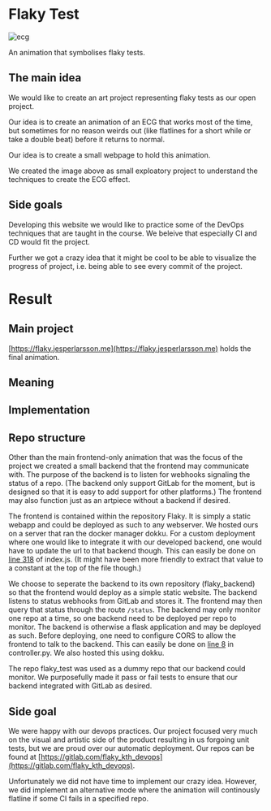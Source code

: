 # Flaky Test

![ecg](https://i.imgur.com/PJBc6GD.png)

An animation that symbolises flaky tests.

## The main idea

We would like to create an art project representing flaky tests as our open project.

Our idea is to create an animation of an ECG that works most of the time, but sometimes for no reason weirds out (like flatlines for a short while or take a double beat) before it returns to normal.

Our idea is to create a small webpage to hold this animation.

We created the image above as small exploatory project to understand the techniques to create the ECG effect.

## Side goals

Developing this website we would like to practice some of the DevOps techniques that are taught in the course. We beleive that especially CI and CD would fit the project.

Further we got a crazy idea that it might be cool to be able to visualize the progress of project, i.e. being able to see every commit of the project.

# Result
## Main project
[https://flaky.jesperlarsson.me](https://flaky.jesperlarsson.me) holds the final animation.

## Meaning

## Implementation

## Repo structure
Other than the main frontend-only animation that was the focus of the project we created a small backend that the frontend may communicate with. The purpose of the backend is to listen for webhooks signaling the status of a repo. (The backend only support GitLab for the moment, but is designed so that it is easy to add support for other platforms.) The frontend may also function just as an artpiece without a backend if desired.

The frontend is contained within the repository Flaky. It is simply a static webapp and could be deployed as such to any webserver. We hosted ours on a server that ran the docker manager dokku. For a custom deployment where one would like to integrate it with our developed backend, one would have to update the url to that backend though. This can easily be done on [line 318](https://gitlab.com/flaky_kth_devops/flaky/blob/master/public_html/index.js#L318) of index.js. (It might have been more friendly to extract that value to a constant at the top of the file though.)

We choose to seperate the backend to its own repository (flaky_backend) so that the frontend would deploy as a simple static website. The backend listens to status webhooks from GitLab and stores it. The frontend may then query that status through the route `/status`. The backend may only monitor one repo at a time, so one backend need to be deployed per repo to monitor. The backend is otherwise a flask application and may be deployed as such. Before deploying, one need to configure CORS to allow the frontend to talk to the backend. This can easily be done on [line 8](https://gitlab.com/flaky_kth_devops/flaky_back_end/blob/master/controller.py#L8) in controller.py. We also hosted this using dokku.

The repo flaky_test was used as a dummy repo that our backend could monitor. We purposefully made it pass or fail tests to ensure that our backend integrated with GitLab as desired.

## Side goal
We were happy with our devops practices. Our project focused very much on the visual and artistic side of the product resulting in us forgoing unit tests, but we are proud over our automatic deployment. Our repos can be found at [https://gitlab.com/flaky_kth_devops](https://gitlab.com/flaky_kth_devops).

Unfortunately we did not have time to implement our crazy idea. However, we did implement an alternative mode where the animation will continously flatline if some CI fails in a specified repo.

